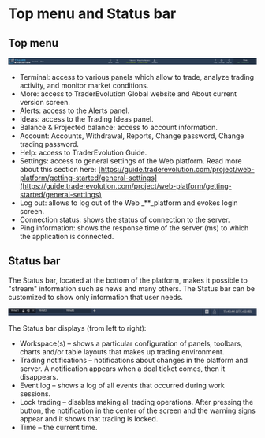 # Top menu and Status bar

## **Top menu**

![](../../.gitbook/assets/te-w%20%281%29.png)

* Terminal: access to various panels which allow to trade, analyze trading activity, and monitor market conditions.
* More: access to TraderEvolution Global website and About current version screen.
* Alerts: access to the Alerts panel.
* Ideas: access to the Trading Ideas panel.
* Balance & Projected balance: access to account information.
* Account: Accounts, Withdrawal, Reports, Change password, Change trading password.
* Help: access to TraderEvolution Guide.
* Settings: access to general settings of the Web platform. Read more about this section here: [https://guide.traderevolution.com/project/web-platform/getting-started/general-settings](https://guide.traderevolution.com/project/web-platform/getting-started/general-settings)
* Log out: allows to log out of the Web _\*\*_platform and evokes login screen.
* Connection status: shows the status of connection to the server.
* Ping information: shows the response time of the server \(ms\) to which the application is connected.

## **Status bar**

The Status bar, located at the bottom of the platform, makes it possible to "stream" information such as news and many others. The Status bar can be customized to show only information that user needs.

![](../../.gitbook/assets/3%20%2834%29.png)

The Status bar displays \(from left to right\):

* Workspace\(s\) – shows a particular configuration of panels, toolbars, charts and/or table layouts that makes up trading environment.
* Trading notifications – notifications about changes in the platform and server. A notification appears when a deal ticket comes, then it disappears.
* Event log – shows a log of all events that occurred during work sessions.
* Lock trading – disables making all trading operations. After pressing the button, the notification in the center of the screen and the warning signs appear and it shows that trading is locked.
* Time – the current time.

